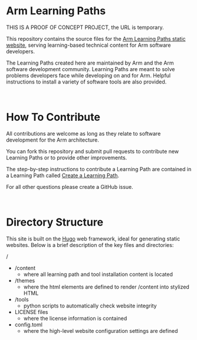 # Arm Learning Paths 

THIS IS A PROOF OF CONCEPT PROJECT, the URL is temporary. 

This repository contains the source files for the [Arm Learning Paths static website](https://www.armswdev.tk/), serving learning-based technical content for Arm software developers. 

The Learning Paths created here are maintained by Arm and the Arm software development community. Learning Paths are meant to solve problems developers face while developing on and for Arm. Helpful instructions to install a variety of software tools are also provided.

<br/>

# How To Contribute

All contributions are welcome as long as they relate to software development for the Arm architecture. 

You can fork this repository and submit pull requests to contribute new Learning Paths or to provide other improvements. 

The step-by-step instructions to contribute a Learning Path are contained in a Learning Path called [Create a Learning Path](http://www.armswdev.tk/learning-paths/cross-platform/_example-learning-path/).

For all other questions please create a GitHub issue. 

<br/>

# Directory Structure

This site is built on the [Hugo](https://gohugo.io/) web framework, ideal for generating static websites. Below is a brief description of the key files and directories:

/
  * /content
    * where all learning path and tool installation content is located
  * /themes
    * where the html elements are defined to render /content into stylized HTML
  * /tools
    * python scripts to automatically check website integrity
  * LICENSE files
    * where the license information is contained
  * config.toml
    * where the high-level website configuration settings are defined
 
